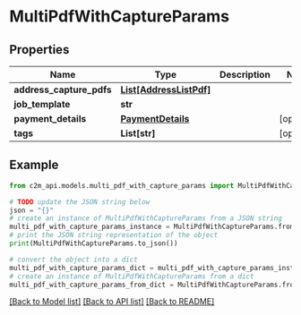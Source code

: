 # MultiPdfWithCaptureParams


## Properties

Name | Type | Description | Notes
------------ | ------------- | ------------- | -------------
**address_capture_pdfs** | [**List[AddressListPdf]**](AddressListPdf.md) |  | 
**job_template** | **str** |  | 
**payment_details** | [**PaymentDetails**](PaymentDetails.md) |  | [optional] 
**tags** | **List[str]** |  | [optional] 

## Example

```python
from c2m_api.models.multi_pdf_with_capture_params import MultiPdfWithCaptureParams

# TODO update the JSON string below
json = "{}"
# create an instance of MultiPdfWithCaptureParams from a JSON string
multi_pdf_with_capture_params_instance = MultiPdfWithCaptureParams.from_json(json)
# print the JSON string representation of the object
print(MultiPdfWithCaptureParams.to_json())

# convert the object into a dict
multi_pdf_with_capture_params_dict = multi_pdf_with_capture_params_instance.to_dict()
# create an instance of MultiPdfWithCaptureParams from a dict
multi_pdf_with_capture_params_from_dict = MultiPdfWithCaptureParams.from_dict(multi_pdf_with_capture_params_dict)
```
[[Back to Model list]](../README.md#documentation-for-models) [[Back to API list]](../README.md#documentation-for-api-endpoints) [[Back to README]](../README.md)


